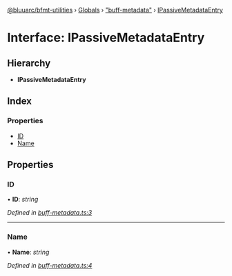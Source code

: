 [@bluuarc/bfmt-utilities](../README.md) › [Globals](../globals.md) › ["buff-metadata"](../modules/_buff_metadata_.md) › [IPassiveMetadataEntry](_buff_metadata_.ipassivemetadataentry.md)

# Interface: IPassiveMetadataEntry

## Hierarchy

* **IPassiveMetadataEntry**

## Index

### Properties

* [ID](_buff_metadata_.ipassivemetadataentry.md#id)
* [Name](_buff_metadata_.ipassivemetadataentry.md#name)

## Properties

###  ID

• **ID**: *string*

*Defined in [buff-metadata.ts:3](https://github.com/BluuArc/bfmt-utilities/blob/8be7d96/src/buff-metadata.ts#L3)*

___

###  Name

• **Name**: *string*

*Defined in [buff-metadata.ts:4](https://github.com/BluuArc/bfmt-utilities/blob/8be7d96/src/buff-metadata.ts#L4)*
